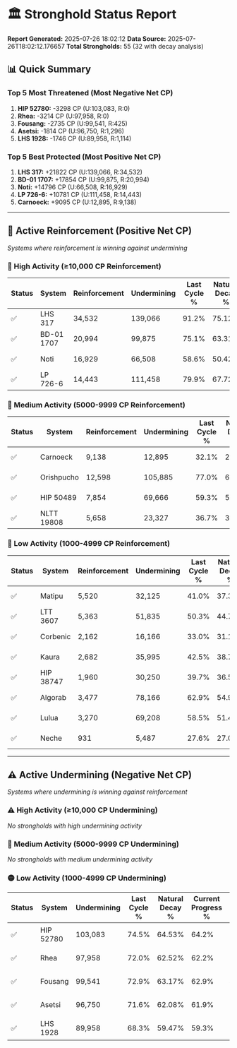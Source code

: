 # 🏛️ Stronghold Status Report

**Report Generated:** 2025-07-26 18:02:12
**Data Source:** 2025-07-26T18:02:12.176657
**Total Strongholds:** 55 (32 with decay analysis)

## 📊 Quick Summary

### Top 5 Most Threatened (Most Negative Net CP)
1. **HIP 52780:** -3298 CP (U:103,083, R:0)
2. **Rhea:** -3214 CP (U:97,958, R:0)
3. **Fousang:** -2735 CP (U:99,541, R:425)
4. **Asetsi:** -1814 CP (U:96,750, R:1,296)
5. **LHS 1928:** -1746 CP (U:89,958, R:1,114)

### Top 5 Best Protected (Most Positive Net CP)
1. **LHS 317:** +21822 CP (U:139,066, R:34,532)
2. **BD-01 1707:** +17854 CP (U:99,875, R:20,994)
3. **Noti:** +14796 CP (U:66,508, R:16,929)
4. **LP 726-6:** +10781 CP (U:111,458, R:14,443)
5. **Carnoeck:** +9095 CP (U:12,895, R:9,138)


---

## 🔵 Active Reinforcement (Positive Net CP)
*Systems where reinforcement is winning against undermining*

### 🔵 High Activity (≥10,000 CP Reinforcement)

| Status | System | Reinforcement | Undermining | Last Cycle % | Natural Decay % | Current Progress % | Current CP | Net CP | Activity |
|--------|--------|---------------|-------------|--------------|-----------------|-------------------|------------|--------|----------|
| ✅ | LHS 317 | 34,532 | 139,066 | 91.2% | 75.12% | 77.3% | 773,000 | +21822 | 🔵 High Reinforcement |
| ✅ | BD-01 1707 | 20,994 | 99,875 | 75.1% | 63.31% | 65.1% | 650,999 | +17854 | 🔵 High Reinforcement |
| ✅ | Noti | 16,929 | 66,508 | 58.6% | 50.42% | 51.9% | 519,000 | +14796 | 🔵 High Reinforcement |
| ✅ | LP 726-6 | 14,443 | 111,458 | 79.9% | 67.72% | 68.8% | 688,000 | +10781 | 🔵 High Reinforcement |

### 🔵 Medium Activity (5000-9999 CP Reinforcement)

| Status | System | Reinforcement | Undermining | Last Cycle % | Natural Decay % | Current Progress % | Current CP | Net CP | Activity |
|--------|--------|---------------|-------------|--------------|-----------------|-------------------|------------|--------|----------|
| ✅ | Carnoeck | 9,138 | 12,895 | 32.1% | 29.89% | 30.8% | 308,000 | +9095 | 🔵 Medium Reinforcement |
| ✅ | Orishpucho | 12,598 | 105,885 | 77.0% | 65.51% | 66.4% | 664,000 | +8946 | 🔵 Medium Reinforcement |
| ✅ | HIP 50489 | 7,854 | 69,666 | 59.3% | 51.72% | 52.3% | 523,000 | +5820 | 🔵 Medium Reinforcement |
| ✅ | NLTT 19808 | 5,658 | 23,327 | 36.7% | 33.88% | 34.4% | 344,000 | +5197 | 🔵 Medium Reinforcement |

### 🔵 Low Activity (1000-4999 CP Reinforcement)

| Status | System | Reinforcement | Undermining | Last Cycle % | Natural Decay % | Current Progress % | Current CP | Net CP | Activity |
|--------|--------|---------------|-------------|--------------|-----------------|-------------------|------------|--------|----------|
| ✅ | Matipu | 5,520 | 32,125 | 41.0% | 37.31% | 37.8% | 377,999 | +4874 | 🔵 Low Reinforcement |
| ✅ | LTT 3607 | 5,363 | 51,835 | 50.3% | 44.74% | 45.1% | 451,000 | +3638 | 🔵 Low Reinforcement |
| ✅ | Corbenic | 2,162 | 16,166 | 33.0% | 31.19% | 31.4% | 314,000 | +2108 | 🔵 Low Reinforcement |
| ✅ | Kaura | 2,682 | 35,995 | 42.5% | 38.73% | 38.9% | 389,000 | +1719 | 🔵 Low Reinforcement |
| ✅ | HIP 38747 | 1,960 | 30,250 | 39.7% | 36.57% | 36.7% | 367,000 | +1320 | 🔵 Low Reinforcement |
| ✅ | Algorab | 3,477 | 78,166 | 62.9% | 54.99% | 55.1% | 551,000 | +1143 | 🔵 Low Reinforcement |
| ✅ | Lulua | 3,270 | 69,208 | 58.5% | 51.49% | 51.6% | 516,000 | +1117 | 🔵 Low Reinforcement |
| ✅ | Neche | 931 | 5,487 | 27.6% | 27.00% | 27.1% | 271,000 | +1034 | 🔵 Low Reinforcement |


---

## ⚠️ Active Undermining (Negative Net CP)
*Systems where undermining is winning against reinforcement*

### ⚠️ High Activity (≥10,000 CP Undermining)

*No strongholds with high undermining activity*

### 🔶 Medium Activity (5000-9999 CP Undermining)

*No strongholds with medium undermining activity*

### 🟡 Low Activity (1000-4999 CP Undermining)

| Status | System | Undermining | Last Cycle % | Natural Decay % | Current Progress % | Reinforcement | Current CP | Net CP | Activity |
|--------|--------|-------------|--------------|-----------------|-------------------|---------------|------------|--------|----------|
| ✅ | HIP 52780 | 103,083 | 74.5% | 64.53% | 64.2% | 0 | 642,000 | -3298 | 🟡 Low Undermining |
| ✅ | Rhea | 97,958 | 72.0% | 62.52% | 62.2% | 0 | 622,000 | -3214 | 🟡 Low Undermining |
| ✅ | Fousang | 99,541 | 72.9% | 63.17% | 62.9% | 425 | 629,000 | -2735 | 🟡 Low Undermining |
| ✅ | Asetsi | 96,750 | 71.6% | 62.08% | 61.9% | 1,296 | 619,000 | -1814 | 🟡 Low Undermining |
| ✅ | LHS 1928 | 89,958 | 68.3% | 59.47% | 59.3% | 1,114 | 593,000 | -1746 | 🟡 Low Undermining |
